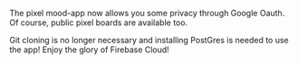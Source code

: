 The pixel mood-app now allows you some privacy through Google Oauth.  Of course, public pixel boards are available too.

Git cloning is no longer necessary and installing PostGres is needed to use the app!  Enjoy the glory of Firebase Cloud!
